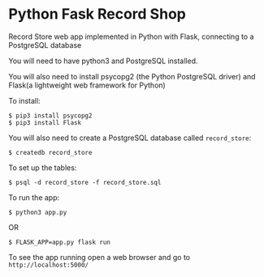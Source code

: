 # Python Fask Record Shop

Record Store web app implemented in Python with Flask, connecting to a PostgreSQL database

You will need to have python3 and PostgreSQL installed.

You will also need to install psycopg2 (the Python PostgreSQL driver) and Flask(a lightweight web framework for Python)

To install:

```
$ pip3 install psycopg2
$ pip3 install Flask
```

You will also need to create a PostgreSQL database called `record_store`:

```
$ createdb record_store
```

To set up the tables:

```
$ psql -d record_store -f record_store.sql
```

To run the app:
```
$ python3 app.py
```

OR

```
$ FLASK_APP=app.py flask run
```

To see the app running open a web browser and go to `http://localhost:5000/`
